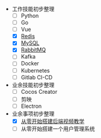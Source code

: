 - 工作技能初步整理
    - [ ] Python
    - [ ] Go
    - [ ] Vue
    - [x] [Redis](https://czasg.github.io/docusaurus/note/redis/redis)
    - [x] [MySQL](https://czasg.github.io/docusaurus/note/mysql/mysql)
    - [x] [RabbitMQ](https://czasg.github.io/docusaurus/note/rabbitmq/rabbitmq)
    - [ ] Kafka
    - [ ] Docker
    - [ ] Kubernetes
    - [ ] Gitlab CI-CD
- 业余技能初步整理
    - [ ] Cocos Creator
    - [ ] 剪映
    - [ ] Electron
- 业余事项初步整理
    - [x] [从零开始搭建后端视频教学](https://www.bilibili.com/video/BV1Ge4y1E799)
    - [ ] 从零开始搭建一个用户管理系统

<!--
战略思维案例

- 送外卖：
    - 可以实地调研某地区的饮食风格
        - 喜欢什么
        - 缺什么
- 存一定的钱
- 开一个大部分人喜欢吃的店
- 开一个大部分人没吃过的店
-->